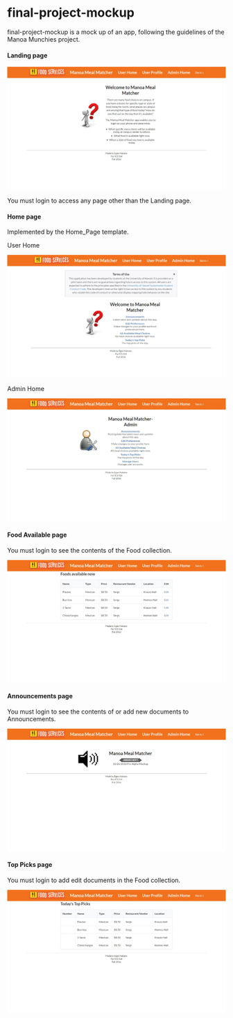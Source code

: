 # final-project-mockup

final-project-mockup is a mock up of an app, following the guidelines of the Manoa Munchies project.

#### Landing page

![](https://github.com/Enakano/final-project-mockup/blob/master/doc/landing-page.jpg)

You must login to access any page other than the Landing page. 

#### Home page

Implemented by the Home_Page template. 

User Home

![](https://github.com/Enakano/final-project-mockup/blob/master/doc/user-home.jpg)

Admin Home

![](https://github.com/Enakano/final-project-mockup/blob/master/doc/admin-home.jpg)

#### Food Available page

You must login to see the contents of the Food collection.

![](https://github.com/Enakano/final-project-mockup/blob/master/doc/food-available.jpg)

#### Announcements page

You must login to see the contents of or add new documents to Announcements.

![](https://github.com/Enakano/final-project-mockup/blob/master/doc/Announcements.jpg)

#### Top Picks page

You must login to add edit documents in the Food collection.

![](https://github.com/Enakano/final-project-mockup/blob/master/doc/top-picks.jpg)
